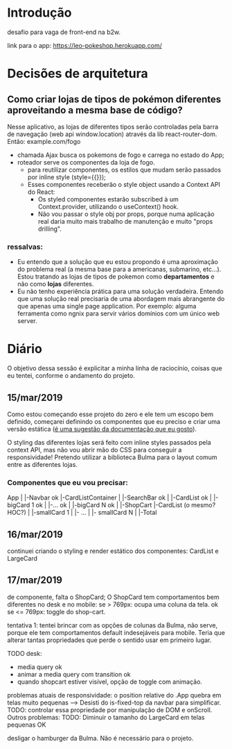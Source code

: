 # Introdução
desafio para vaga de front-end na b2w.

link para o app:
https://leo-pokeshop.herokuapp.com/

# Decisões de arquitetura
## Como criar lojas de tipos de pokémon diferentes aproveitando a mesma base de código?
Nesse aplicativo, as lojas de diferentes tipos serão controladas pela barra de navegação (web api window.location) através da lib react-router-dom. Então: example.com/fogo
- chamada Ajax busca os pokemons de fogo e carrega no estado do App;
- roteador serve os componentes da loja de fogo.
  - para reutilizar componentes, os estilos que mudam serão passados por inline style (style={{}});
  - Esses componentes receberão o style object usando a Context API do React:
    - Os styled componentes estarão subscribed à um Context.provider, utilizando o useContext() hook.
    - Não vou passar o style obj por props, porque numa aplicação real daria muito mais trabalho de manutenção e muito "props drilling".

### ressalvas:
- Eu entendo que a solução que eu estou propondo é uma aproximação do problema real (a mesma base para a americanas, submarino, etc...). Estou tratando as lojas de tipos de pokemon como __departamentos__ e não como __lojas__ diferentes.
- Eu não tenho experiência prática para uma solução verdadeira. Entendo que uma solução real precisaria de uma abordagem mais abrangente do que apenas uma single page application. Por exemplo: alguma ferramenta como ngnix para servir vários domínios com um único web server.

# Diário
O objetivo dessa sessão é explicitar a minha linha de raciocínio, coisas que eu tentei, conforme o andamento do projeto.

## 15/mar/2019
Como estou começando esse projeto do zero e ele tem um escopo bem definido, começarei definindo os componentes que eu preciso e criar uma versão estática ([é uma sugestão da documentação que eu gosto](https://reactjs.org/docs/thinking-in-react.html)).

O styling das diferentes lojas será feito com inline styles passados pela context API, mas não vou abrir mão do CSS para conseguir a responsividade! Pretendo utilizar a biblioteca Bulma para o layout comum entre as diferentes lojas.

### Componentes que eu vou precisar:

App
|
|-Navbar ok
|-CardListContainer
| |-SearchBar ok
| |-CardList ok
|   |-bigCard 1 ok
|   |-... ok
|   |-bigCard N ok
|
|-ShopCart
  |-CardList (o mesmo? HOC?)
  | |-smallCard 1
  | |- ...
  | |- smallCard N
  |
  |-Total

  ## 16/mar/2019
  continuei criando o styling e render estático dos componentes:
  CardList e LargeCard

  ## 17/mar/2019
  de componente, falta o ShopCard;
  O ShopCard tem comportamentos bem diferentes no desk e no mobile:
  se > 769px: ocupa uma coluna da tela. ok
  se <= 769px: toggle do shop-cart.

  tentativa 1:
  tentei brincar com as opções de colunas da Bulma, não serve, porque ele tem comportamentos default indesejáveis para mobile. Teria que alterar tantas propriedades que perde o sentido usar em primeiro lugar.

 TODO desk:
 - media query ok
 - animar a media query com transition ok
 - quando shopcart estiver visível, opção de toggle com animação.

  problemas atuais de responsividade:
  o position relative do .App quebra em telas muito pequenas --> Desisti do is-fixed-top da navbar para simplificar.
  TODO: controlar essa propriedade por manipulação de DOM e onScroll.
  Outros problemas:
 TODO: Diminuir o tamanho do LargeCard em telas pequenas OK

 desligar o hamburger da Bulma. Não é necessário para o projeto.